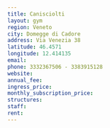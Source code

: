 ```yaml
---
title: Canisciolti
layout: gym
region: Veneto
city: Domegge di Cadore
address: Via Venezia 38
latitude: 46.4571
longitude: 12.414135
email: 
phone: 3332367506 - 3383915128
website: 
annual_fee: 
ingress_price: 
monthly_subscription_price: 
structures: 
staff: 
rent: 
---
```


